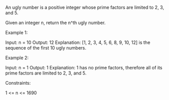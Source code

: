 An ugly number is a positive integer whose prime factors are limited to 2, 3,
and 5.

Given an integer n, return the n^th ugly number.


Example 1:


Input: n = 10
Output: 12
Explanation: [1, 2, 3, 4, 5, 6, 8, 9, 10, 12] is the sequence of the first 10
ugly numbers.


Example 2:


Input: n = 1
Output: 1
Explanation: 1 has no prime factors, therefore all of its prime factors are
limited to 2, 3, and 5.



Constraints:


1 <= n <= 1690




